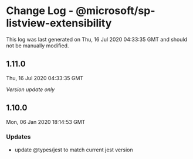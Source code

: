 # Change Log - @microsoft/sp-listview-extensibility

This log was last generated on Thu, 16 Jul 2020 04:33:35 GMT and should not be manually modified.

## 1.11.0
Thu, 16 Jul 2020 04:33:35 GMT

*Version update only*

## 1.10.0
Mon, 06 Jan 2020 18:14:53 GMT

### Updates

- update @types/jest to match current jest version

